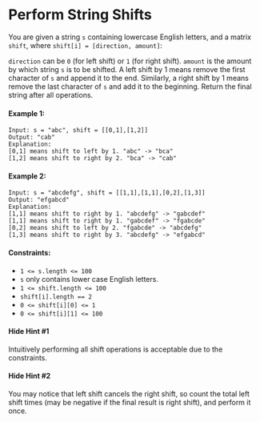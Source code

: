 # Perform String Shifts

You are given a string `s` containing lowercase English letters, and a matrix `shift`, where `shift[i] = [direction, amount]`:

`direction` can be `0` (for left shift) or `1` (for right shift). 
`amount` is the amount by which string `s` is to be shifted.
A left shift by 1 means remove the first character of `s` and append it to the end.
Similarly, a right shift by 1 means remove the last character of `s` and add it to the beginning.
Return the final string after all operations.

#### Example 1:
```
Input: s = "abc", shift = [[0,1],[1,2]]
Output: "cab"
Explanation: 
[0,1] means shift to left by 1. "abc" -> "bca"
[1,2] means shift to right by 2. "bca" -> "cab"
```

#### Example 2:
```
Input: s = "abcdefg", shift = [[1,1],[1,1],[0,2],[1,3]]
Output: "efgabcd"
Explanation:  
[1,1] means shift to right by 1. "abcdefg" -> "gabcdef"
[1,1] means shift to right by 1. "gabcdef" -> "fgabcde"
[0,2] means shift to left by 2. "fgabcde" -> "abcdefg"
[1,3] means shift to right by 3. "abcdefg" -> "efgabcd"
 ```

#### Constraints:

- `1 <= s.length <= 100`
- `s` only contains lower case English letters.
- `1 <= shift.length <= 100`
- `shift[i].length == 2`
- `0 <= shift[i][0] <= 1`
- `0 <= shift[i][1] <= 100`

####   Hide Hint #1  
Intuitively performing all shift operations is acceptable due to the constraints.

####   Hide Hint #2  
You may notice that left shift cancels the right shift, so count the total left shift times (may be negative if the final result is right shift), and perform it once.